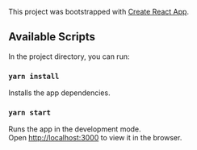 This project was bootstrapped with [Create React App](https://github.com/facebook/create-react-app).

## Available Scripts

In the project directory, you can run:

### `yarn install`

Installs the app dependencies.

### `yarn start`

Runs the app in the development mode.<br />
Open [http://localhost:3000](http://localhost:3000) to view it in the browser.
